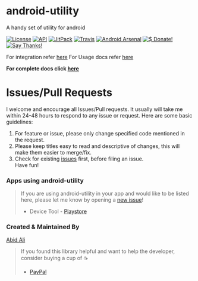 # android-utility
A handy set of utility for android

[![License](https://img.shields.io/badge/license-Apache%202-4EB1BA.svg?style=flat-square)](https://www.apache.org/licenses/LICENSE-2.0.html) [![API](https://img.shields.io/badge/API-14%2B-green.svg?style=flat)](https://android-arsenal.com/api?level=14) [![JitPack](https://img.shields.io/jitpack/v/jitpack/maven-simple.svg)](https://jitpack.io/#aaabidunique/android-utility) [![Travis](https://img.shields.io/travis/rust-lang/rust.svg)](https://travis-ci.org/aaabidunique/android-utility) [![Android Arsenal](https://img.shields.io/badge/Android%20Arsenal-android%20utility-brightgreen.svg?style=flat)](https://android-arsenal.com/details/1/5353)
[![$ Donate!](https://img.shields.io/badge/$-donate-ff69b4.svg?maxAge=2592000&amp;style=flat)](https://www.paypal.me/aaabidunique) [![Say Thanks!](https://img.shields.io/badge/Say%20Thanks-!-1EAEDB.svg)](https://saythanks.io/to/aaabidunique)

For integration refer [here](https://github.com/aaabidunique/android-utility/wiki/Integration)
For Usage docs refer [here](https://github.com/aaabidunique/android-utility/wiki/Usage)

**For complete docs click [here](https://github.com/aaabidunique/android-utility/wiki)**

# Issues/Pull Requests
I welcome and encourage all Issues/Pull requests. It usually will take me within 24-48 hours to respond to any issue or request. Here are some basic guidelines:
  1. For feature or issue, please only change specified code mentioned in the request.
  2. Please keep titles easy to read and descriptive of changes, this will make them easier to merge/fix.
  3. Check for existing [issues](https://github.com/aaabidunique/android-utility/issues) first, before filing an issue.  
  Have fun!

### Apps using android-utility
> If you are using android-utility in your app and would like to be listed here, please let me know by opening a [new issue](https://github.com/aaabidunique/android-utility/issues/new)!
>  + Device Tool - [Playstore](https://play.google.com/store/apps/details?id=com.ali.deviceinfo)

### Created & Maintained By
[Abid Ali](https://github.com/aaabidunique/)

> If you found this library helpful and want to help the developer, consider buying a cup of :coffee:
>  + [PayPal](https://www.paypal.me/aaabidunique)
